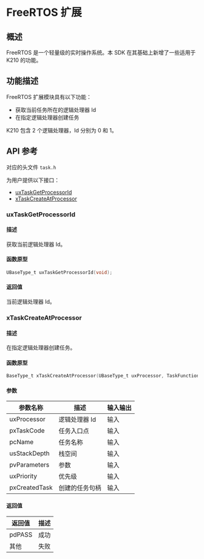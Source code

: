 # FreeRTOS 扩展

## 概述

FreeRTOS 是一个轻量级的实时操作系统。本 SDK 在其基础上新增了一些适用于 K210 的功能。

## 功能描述

FreeRTOS 扩展模块具有以下功能：

- 获取当前任务所在的逻辑处理器 Id
- 在指定逻辑处理器创建任务

K210 包含 2 个逻辑处理器，Id 分别为 0 和 1。

## API 参考

对应的头文件 `task.h`

为用户提供以下接口：

- [uxTaskGetProcessorId](#uxtaskgetprocessorid)
- [xTaskCreateAtProcessor](#xtaskcreateatprocessor)

### uxTaskGetProcessorId

#### 描述

获取当前逻辑处理器 Id。

#### 函数原型

```c
UBaseType_t uxTaskGetProcessorId(void);
```

#### 返回值

当前逻辑处理器 Id。

### xTaskCreateAtProcessor

#### 描述

在指定逻辑处理器创建任务。

#### 函数原型

```c
BaseType_t xTaskCreateAtProcessor(UBaseType_t uxProcessor, TaskFunction_t pxTaskCode, const char * const pcName, const configSTACK_DEPTH_TYPE usStackDepth, void * const pvParameters, UBaseType_t uxPriority, TaskHandle_t * const pxCreatedTask);
```

#### 参数

| 参数名称       |   描述       |  输入输出  |
| ------------- | ------------ | --------- |
| uxProcessor   | 逻辑处理器 Id | 输入      |
| pxTaskCode    | 任务入口点    | 输入      |
| pcName        | 任务名称      | 输入      |
| usStackDepth  | 栈空间        | 输入      |
| pvParameters  | 参数          | 输入      |
| uxPriority    | 优先级        | 输入      |
| pxCreatedTask | 创建的任务句柄 | 输入      |

#### 返回值

| 返回值  |  描述   |
| ------ | ------- |
| pdPASS | 成功 |
| 其他   | 失败 |